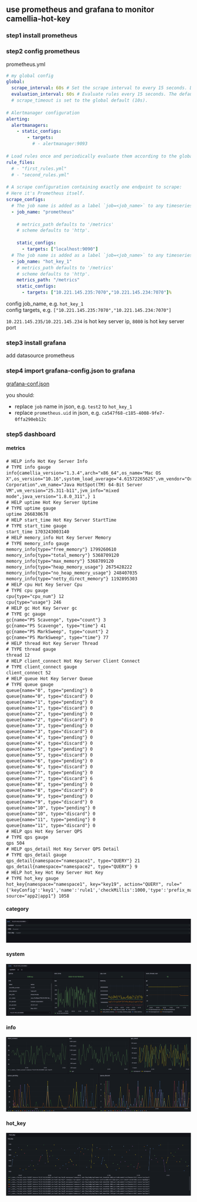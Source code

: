 
## use prometheus and grafana to monitor camellia-hot-key

### step1 install prometheus

### step2 config prometheus
prometheus.yml
```yaml
# my global config
global:
  scrape_interval: 60s # Set the scrape interval to every 15 seconds. Default is every 1 minute.
  evaluation_interval: 60s # Evaluate rules every 15 seconds. The default is every 1 minute.
  # scrape_timeout is set to the global default (10s).

# Alertmanager configuration
alerting:
  alertmanagers:
    - static_configs:
        - targets:
          # - alertmanager:9093

# Load rules once and periodically evaluate them according to the global 'evaluation_interval'.
rule_files:
  # - "first_rules.yml"
  # - "second_rules.yml"

# A scrape configuration containing exactly one endpoint to scrape:
# Here it's Prometheus itself.
scrape_configs:
  # The job name is added as a label `job=<job_name>` to any timeseries scraped from this config.
  - job_name: "prometheus"

    # metrics_path defaults to '/metrics'
    # scheme defaults to 'http'.

    static_configs:
      - targets: ["localhost:9090"]
  # The job name is added as a label `job=<job_name>` to any timeseries scraped from this config.
  - job_name: "hot_key_1"
    # metrics_path defaults to '/metrics'
    # scheme defaults to 'http'.
    metrics_path: "/metrics"
    static_configs:
      - targets: ["10.221.145.235:7070","10.221.145.234:7070"]%
```

config job_name, e.g. `hot_key_1`  
config targets, e.g. `["10.221.145.235:7070","10.221.145.234:7070"]`  

`10.221.145.235/10.221.145.234` is hot key server ip, `8080` is hot key server port  

### step3 install grafana
add datasource prometheus

### step4 import grafana-config.json to grafana

[grafana-conf.json](grafana-conf.json)

you should:  
* replace `job` name in json, e.g. `test2` to `hot_key_1`
* replace `prometheus.uid` in json, e.g. `ca547f68-c185-4008-9fe7-0ffa290eb12c`

### step5 dashboard

#### metrics
```
# HELP info Hot Key Server Info
# TYPE info gauge
info{camellia_version="1.3.4",arch="x86_64",os_name="Mac OS X",os_version="10.16",system_load_average="4.61572265625",vm_vendor="Oracle Corporation",vm_name="Java HotSpot(TM) 64-Bit Server VM",vm_version="25.311-b11",jvm_info="mixed mode",java_version="1.8.0_311",} 1
# HELP uptime Hot Key Server Uptime
# TYPE uptime gauge
uptime 266830678
# HELP start_time Hot Key Server StartTime
# TYPE start_time gauge
start_time 1703243003140
# HELP memory_info Hot Key Server Memory
# TYPE memory_info gauge
memory_info{type="free_memory"} 1799260610
memory_info{type="total_memory"} 5368709120
memory_info{type="max_memory"} 5368709120
memory_info{type="heap_memory_usage"} 2675428222
memory_info{type="no_heap_memory_usage"} 248407035
memory_info{type="netty_direct_memory"} 1192895303
# HELP cpu Hot Key Server Cpu
# TYPE cpu gauge
cpu{type="cpu_num"} 12
cpu{type="usage"} 246
# HELP gc Hot Key Server gc
# TYPE gc gauge
gc{name="PS Scavenge", type="count"} 3
gc{name="PS Scavenge", type="time"} 41
gc{name="PS MarkSweep", type="count"} 2
gc{name="PS MarkSweep", type="time"} 77
# HELP thread Hot Key Server Thread
# TYPE thread gauge
thread 12
# HELP client_connect Hot Key Server Client Connect
# TYPE client_connect gauge
client_connect 52
# HELP queue Hot Key Server Queue
# TYPE queue gauge
queue{name="0", type="pending"} 0
queue{name="0", type="discard"} 0
queue{name="1", type="pending"} 0
queue{name="1", type="discard"} 0
queue{name="2", type="pending"} 0
queue{name="2", type="discard"} 0
queue{name="3", type="pending"} 0
queue{name="3", type="discard"} 0
queue{name="4", type="pending"} 0
queue{name="4", type="discard"} 0
queue{name="5", type="pending"} 0
queue{name="5", type="discard"} 0
queue{name="6", type="pending"} 0
queue{name="6", type="discard"} 0
queue{name="7", type="pending"} 0
queue{name="7", type="discard"} 6
queue{name="8", type="pending"} 0
queue{name="8", type="discard"} 0
queue{name="9", type="pending"} 0
queue{name="9", type="discard"} 0
queue{name="10", type="pending"} 0
queue{name="10", type="discard"} 0
queue{name="11", type="pending"} 0
queue{name="11", type="discard"} 0
# HELP qps Hot Key Server QPS
# TYPE qps gauge
qps 504
# HELP qps_detail Hot Key Server QPS Detail
# TYPE qps_detail gauge
qps_detail{namespace="namespace1", type="QUERY"} 21
qps_detail{namespace="namespace2", type="QUERY"} 9
# HELP hot_key Hot Key Server Hot Key
# TYPE hot_key gauge
hot_key{namespace="namespace1", key="key19", action="QUERY", rule="{'keyConfig':'key1','name':'rule1','checkMillis':1000,'type':'prefix_match','checkThreshold':500}", source="app2|app1"} 1058
```

#### category  

![img.png](img.png)

####  system

![img_1.png](img_1.png)

#### info

![img_2.png](img_2.png)

#### hot_key

![img_3.png](img_3.png)



